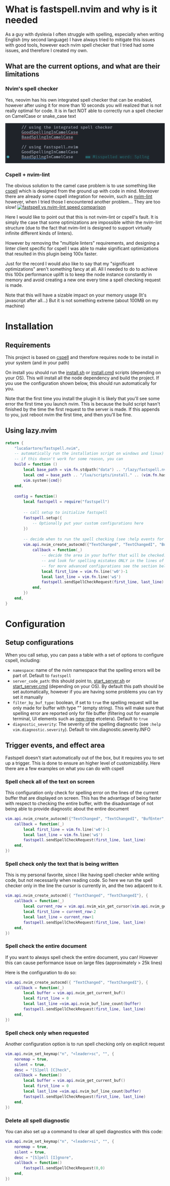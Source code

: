 # What is fastspell.nvim and why is it needed

As a guy with dyslexia I often struggle with spelling, especially when writing English (my second language)
I have always tried to mitigate this issues with good tools, however each nvim spell checker that I tried
had some issues, and therefore I created my own.

## What are the current options, and what are their limitations

### Nvim's spell checker
Yes, neovim has his own integrated spell checker that can be enabled, however after using it for more than 
10 seconds you will realized that is not really optimal for code. It is in fact NOT able to correctly
run a spell checker on CamelCase or snake_case text

![alt text](./img/example1.png "example")

### Cspell + nvim-lint
The obvious solution to the camel case problem is to use something like [cspell](https://github.com/streetsidesoftware/cspell)
which is designed from the ground up with code in mind. Moreover there are already some cspell integration for neovim,
such as [nvim-lint](https://github.com/mfussenegger/nvim-lint) however, when I tried those I encountered another problem...
They are too slow!
[![fastspell vs nvim-lint speed comparison](https://img.youtube.com/vi/nYdt2MwCHm8/0.jpg)](https://www.youtube.com/watch?v=nYdt2MwCHm8)

Here I would like to point out that this is not nvim-lint or cspell's fault. It is simply the case that some optimizations
are impossible within the nvim-lint structure (due to the fact that nvim-lint is designed to support virtually infinite
different kinds of linters).

However by removing the "multiple linters" requirements, and designing a linter client specific for cspell I was able
to make significant optimizations that resulted in this plugin being 100x faster.

Just for the record I would also like to say that my "significant optimizations" aren't something fancy at all.
All I needed to do to achieve this 100x performance uplift is to keep the node instance constantly in memory
and avoid creating a new one every time a spell checking request is made.

Note that this will have a sizable impact on your memory usage (It's javascript after all...) But it is not something
extreme (about 100MB on my machine)

# Installation

## Requirements

This project is based on [cspell](https://github.com/streetsidesoftware/cspell)
and therefore requires node to be install in your system (and in your path)

On install you should run the [install.sh](./lua/scripts/install.sh) or [install.cmd](./lua/scripts/install.cmd)
scripts (depending on your OS). This will install all the node dependency and build the project.
If you use the configuration shown below, this should run automatically for you.

Note that the first time you install the plugin it is likely that you'll see some error the first time you launch nvim.
This is because the build script hasn't finished by the time the first request to the server is made.
If this appends to you, just reboot nvim the first time, and then you'll be fine.

## Using lazy.nvim

```lua
return {
	"lucaSartore/fastspell.nvim",
    -- automatically run the installation script on windows and linux)
    -- if this doesn't work for some reason, you can 
    build = function ()
        local base_path = vim.fn.stdpath("data") .. "/lazy/fastspell.nvim"
        local cmd = base_path .. "/lua/scripts/install." .. (vim.fn.has("win32") and "cmd" or "sh")
        vim.system({cmd})
    end,

	config = function()
		local fastspell = require("fastspell")

        -- call setup to initialize fastspell
        fastspell.setup({
            -- Optionally put your custom configurations here
        })

        -- decide when to run the spell checking (see :help events for full list)
        vim.api.nvim_create_autocmd({"TextChanged", "TextChangedI", "BufEnter", "WinScrolled"}, {
            callback = function(_)
                -- decide the area in your buffer that will be checked. This is the default configuration,
                -- and look for spelling mistakes ONLY in the lines of the bugger that are currently displayed
                -- for more advanced configurations see the section bellow
                local first_line = vim.fn.line('w0')-1
                local last_line = vim.fn.line('w$')
                fastspell.sendSpellCheckRequest(first_line, last_line)
			end,
		})
	end,
}
```


# Configuration

## Setup configurations

When you call setup, you can pass a table with a set of options to configure cspell, including:

- `namespace`: name of the nvim namespace that the spelling errors will be part of. Default to `fastspell`
- `server_code_path`: this should point to, [start_server.sh](./lua/scripts/start_server.sh) or [start_server.cmd](./lua/scripts/start_server.cmd)
 (depending on your OS). By default this path should be set automatically, however if you are having some problems you can try set it manually
- `filter_by_buf_type`: boolean, if set to `true` the spelling request will be only made for buffer with type "" (empty string). This will make sure
that spelling error are reported only for file buffer (filtering out for example terminal, UI elements such as [new-tree](https://github.com/nvim-neo-tree/neo-tree.nvim) etcetera).
Default to `true`
- `diagnostic_severity`: The severity of the spelling diagnostic (see `:help vim.diagnostic.severity`). Default to vim.diagnostic.severity.INFO

## Trigger events, and effect area

Fastspell doesn't start automatically out of the box, but it requires you to set up a trigger. This is done to ensure an higher level of customizability.
Here there are a few examples on what you can do with cspell

### Spell check all of the text on screen

This configuration only check for spelling error on the lines of the current buffer that are displayed on screen.
This has the advantage of being faster with respect to checking the entire buffer, with the disadvantage of not
being able to provide diagnostic about the entire document
```lua
vim.api.nvim_create_autocmd({"TextChanged", "TextChangedI", "BufEnter", "WinScrolled"}, {
    callback = function(_)
        local first_line = vim.fn.line('w0')-1
        local last_line = vim.fn.line('w$')
        fastspell.sendSpellCheckRequest(first_line, last_line)
    end,
})
```


### Spell check only the text that is being written

This is my personal favorite, since I like having spell checker while writing code, but not necessarily when reading code.
So here we run the spell checker only in the line the cursor is currently in, and the two adjacent to it.

```lua
vim.api.nvim_create_autocmd({ "TextChanged", "TextChangedI"}, {
    callback = function(_)
        local current_row = vim.api.nvim_win_get_cursor(vim.api.nvim_get_current_win())[1]
        local first_line = current_row-2
        local last_line = current_row+1
        fastspell.sendSpellCheckRequest(first_line, last_line)
    end,
})
```


### Spell check the entire document

If you want to always spell check the entire document, you can! However this can cause performance issue on large files (approximately > 25k lines)

Here is the configuration to do so:

```lua
vim.api.nvim_create_autocmd({ "TextChanged", "TextChangedI"}, {
    callback = function(_)
        local buffer = vim.api.nvim_get_current_buf()
        local first_line = 0
        local last_line =vim.api.nvim_buf_line_count(buffer)
        fastspell.sendSpellCheckRequest(first_line, last_line)
    end,
})
```

### Spell check only when requested

Another configuration option is to run spell checking only on explicit request


```lua
vim.api.nvim_set_keymap("n", "<leader>sc", "", {
	noremap = true,
	silent = true,
    desc = "[S]pell [C]heck",
	callback = function()
        local buffer = vim.api.nvim_get_current_buf()
        local first_line = 0
        local last_line =vim.api.nvim_buf_line_count(buffer)
        fastspell.sendSpellCheckRequest(first_line, last_line)
	end,
})
```

### Delete all spell diagnostic

You can also set up a command to clear all spell diagnostics with this code:
```lua
vim.api.nvim_set_keymap("n", "<leader>si", "", {
    noremap = true,
    silent = true,
    desc = "[S]pell [I]gnore",
    callback = function()
        fastspell.sendSpellCheckRequest(0,0)
    end,
})
```
